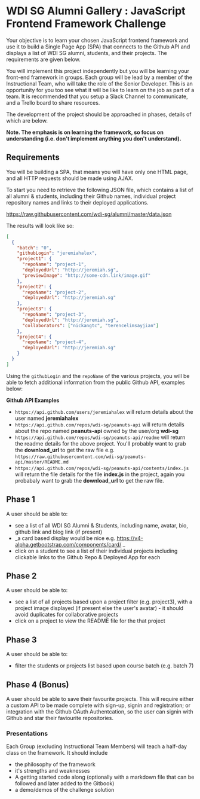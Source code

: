 # WDI SG Alumni Gallery : JavaScript Frontend Framework Challenge
Your objective is to learn your chosen JavaScript frontend framework and use it to build a Single Page App (SPA) that connects to the Github API and displays a list of WDI SG alumni, students, and their projects. The requirements are given below.

You will implement this project independently but you will be learning your front-end framework in groups. Each group will be lead by a member of the Instructional Team, who will take the role of the Senior Developer. This is an opportunity for you too see what it will be like to learn on the job as part of a team. It is recommended that you setup a Slack Channel to communicate, and a Trello board to share resources. 

The development of the project should be approached in phases, details of which are below. 

__Note. The emphasis is on learning the framework, so focus on understanding (i.e. don't implement anything you don't understand).__

## Requirements
You will be building a SPA, that means you will have only one HTML page, and all HTTP requests should be made using AJAX. 

To start you need to retrieve the following JSON file, which contains a list of all alumni & students, including their Github names, individual project repository names and links to their deployed applications.

https://raw.githubusercontent.com/wdi-sg/alumni/master/data.json

The results will look like so:

```json
[
  {
    "batch": "0",
    "githubLogin": "jeremiahalex",
    "project1": {
      "repoName": "project-1",
      "deployedUrl": "http://jeremiah.sg",
      "previewImage": "http://some-cdn.link/image.gif"
    },
    "project2": {
      "repoName": "project-2",
      "deployedUrl": "http://jeremiah.sg"
    },
    "project3": {
      "repoName": "project-3",
      "deployedUrl": "http://jeremiah.sg",
      "collaborators": ["nickangtc", "terencelimsayjian"]
    },
    "project4": {
      "repoName": "project-4",
      "deployedUrl": "http://jeremiah.sg"
    }
  }
]
```

Using the `githubLogin` and the `repoName` of the various projects, you will be able to fetch additional information from the public Github API, examples below:

__Github API Examples__
- `https://api.github.com/users/jeremiahalex` will return details about the user named __jeremiahalex__
- `https://api.github.com/repos/wdi-sg/peanuts-api` will return details about the repo named __peanuts-api__ owned by the user/org __wdi-sg__
- `https://api.github.com/repos/wdi-sg/peanuts-api/readme` will return the readme details for the above project. You'll probably want to grab the __download_url__ to get the raw file e.g. `https://raw.githubusercontent.com/wdi-sg/peanuts-api/master/README.md`
- `https://api.github.com/repos/wdi-sg/peanuts-api/contents/index.js` will return the file details for the file __index.js__ in the project, again you probabaly want to grab the __download_url__ to get the raw file.


## Phase 1
A user should be able to:
- see a list of all WDI SG Alumni & Students, including name, avatar, bio, github link and blog link (if present)
 - _a card based display would be nice e.g. https://v4-alpha.getbootstrap.com/components/card/ _
- click on a student to see a list of their individual projects including clickable links to the Github Repo & Deployed App for each

## Phase 2
A user should be able to:
- see a list of all projects based upon a project filter (e.g. project3), with a project image displayed (if present else the user's avatar) - it should avoid duplicates for collaborative projects
- click on a project to view the README file for the that project

## Phase 3
A user should be able to:
- filter the students or projects list based upon course batch (e.g. batch 7)

## Phase 4 (Bonus)
A user should be able to save their favourite projects. This will require either a custom API to be made complete with sign-up, signin and registration; or integration with the Github OAuth Authentcation, so the user can signin with Github and star their faviourite repositories.  

### Presentations
Each Group (excluding Instructional Team Members) will teach a half-day class on the framework. It should include
- the philosophy of the framework
- it's strengths and weaknesses
- A getting started code along (optionally with a markdown file that can be followed and later added to the Gitbook)
- a demo/demos of the challenge solution

